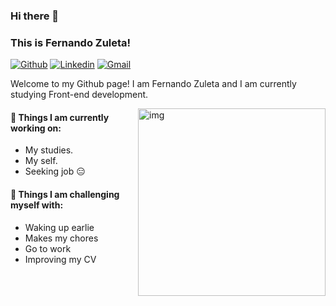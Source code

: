 ### Hi there 👋 
### This is Fernando Zuleta!

[![Github](https://img.shields.io/badge/-Github-000?style=flat&logo=Github&logoColor=white)](https://github.com/zuletag)
[![Linkedin](https://img.shields.io/badge/-LinkedIn-blue?style=flat&logo=Linkedin&logoColor=white)](https://www.linkedin.com/in/fernandozuleta/)
[![Gmail](https://img.shields.io/badge/-Gmail-c14438?style=flat&logo=Gmail&logoColor=white)](mailto:contacto@graficandozuleta.cl)

Welcome to my Github page! I am Fernando Zuleta and I am currently studying Front-end development.

<img align="right" alt="img" src="https://avatars.akamai.steamstatic.com/0c9a94021a4b9b897b750edf401b0b21586f17be_full.jpg" width="300px" height="auto" />




#### 🌱 Things I am currently working on: 
- My studies.
- My self.
- Seeking job 😑

#### :muscle: Things I am challenging myself with:
- Waking up earlie
- Makes my chores
- Go to work
- Improving my CV
